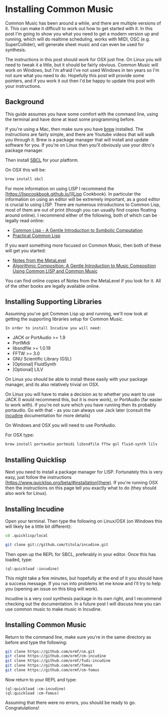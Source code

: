 # Installing Common Music

Common Music has been around a while, and there are multiple versions of it. This can make it difficult to work out how to get started with it. In this post I'm going to show you what you
need to get a modern version up and running, which will do realtime scheduling, works with MIDI, OSC (e.g. SuperCollider), will generate sheet music and can even be used for synthesis.

The instructions in this post should work for OSX just fine. On Linux you will need to tweak it a little, but it should be fairly obvious.
Common Music will work on Windows, but I'm afraid I've not used Windows in ten years so I'm not sure what you need to do. Hopefully this post will provide some pointers, and if you
work it out then I'd be happy to update this post with your instructions.

## Background
This guide assumes you have some comfort with the command line, using the terminal and have done at least some programming before.

If you're using a Mac, then make sure you have [brew](https://brew.sh/) installed. The instructions are fairly simple, and there are Youtube videos that will walk you through it. Brew is a package
manager that will install and update software for you. If you're on Linux then you'll obviously use your ditro's package manager.

Then install [SBCL](https://www.sbcl.org/) for your platform.

On OSX this will be:
```bash
brew install sbcl
```

For more information on using LISP I recommend the [https://lispcookbook.github.io/](Lisp Cookbook). In particular the information on using an editor will be extremely important,
as a good editor is crucial to using LISP. There are numerous introductions to Common Lisp, most of them are out of print (though you can usually find copies floating around online).
I recommend either of the following, both of which can be legally read online:
- [Common Lisp - A Gentle Introduction to Symbolic Computation](https://www.cs.cmu.edu/~dst/LispBook/book.pdf)
- [Practical Common Lisp](https://gigamonkeys.com/book/)

If you want something more focused on Common Music, then both of these will get you started:
- [Notes from the MetaLevel](https://www.amazon.com/Notes-Metalevel-Introduction-Computer-Composition/dp/9026519575/)
- [Algorithmic Composition: A Gentle Introduction to Music Composition Using Common LISP and Common Music](https://quod.lib.umich.edu/s/spobooks/bbv9810.0001.001/1:4/--algorithmic-composition-a-gentle-introduction-to-music?rgn=div1;view=fulltext)

You can find online copies of Notes from the MetaLevel if you look for it. All of the other books are legally available online.

## Installing Supporting Libraries
Assuming you've got Common Lisp up and running, we'll now look at getting the supporting libraries setup for Common Music.

    In order to install Incudine you will need:
- JACK or PortAudio >= 1.9
- PortMidi
- libsndfile >= 1.0.19
- FFTW >= 3.0
- GNU Scientific Library (GSL)
- [Optional] FluidSynth
- [Optional] LILV

On Linux you should be able to install these easily with your package manager, and its also relatively trivial on OSX.

On Linux you will have to make a decision as to whether you want to use JACK (I would recommend this, but it is more work), or PortAudio (far easier to work with). If you're not sure which
you have running then its probably portaudio. Go with that - as you can always use Jack later (consult the [incudine](https://incudine.sourceforge.net/) documentation for more details)

On Windows and OSX you will need to use PortAudio.

For OSX type:
```bash
brew install portaudio portmidi libsndfile fftw gsl fluid-synth lilv
```


## Installing Quicklisp
Next you need to install a package manager for LISP. Fortunately this is very easy, just follow the instructions [https://www.quicklisp.org/beta/#installation](here).
If you're running OSX then the instructions on this page tell you exactly what to do (they should also work for Linux).


## Installing Incudine
Open your terminal. Then type the following on Linux/OSX (on Windows this will likely be a little bit different):

```bash
cd .quicklisp/local
```

```bash
git clone git://github.com/titola/incudine.git
```

Then open up the REPL for SBCL, preferably in your editor. Once this has loaded, type:

```common-lisp
(ql:quickload :incudine)
```

This might take a few minutes, but hopefully at the end of it you should have a success message. If you run into problems let me know and I'll try to help you (opening an issue on this blog will work).

Incudine is a very cool synthesis package in its own right, and I recommend checking out the documentation.
In a future post I will discuss how you can use common music to make music in Incudine.

## Installing Common Music
Return to the command line, make sure you're in the same directory as before and type the following:

```bash
git clone https://github.com/ormf/cm.git
git clone https://github.com/ormf/cm-incudine
git clone https://github.com/ormf/fudi-incudine
git clone https://github.com/ormf/fomus
git clone https://github.com/ormf/cm-fomus
```

Now return to your REPL and type:

```common-lisp
(ql:quickload :cm-incudine)
(ql:quickload :cm-fomus)
```

Assuming that there were no errors, you should be ready to go. Congratulations!
